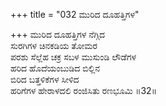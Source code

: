 +++
title = "032 ಮುರಿದ ದೂಹತ್ತಿಗಳ"

+++
ಮುರಿದ ದೂಹತ್ತಿಗಳ ನೆಗ್ಗಿದ  
ಸುರಗಿಗಳ ಚಿನಕಡಿಯ ತೋಮರ  
ಪರಶು ಸೆಲ್ಲೆಹ ಚಕ್ರ ಸಬಳ ಮುಸುಂಡಿ ಲೌಡೆಗಳ  
ಹರಿದ ಹೊದೆಯಂಬುಡಿದ ಬಿಲ್ಲಿನ  
ಬಿರಿದ ಬತ್ತಳಿಕೆಗಳ ಸೀಳಿದ  
ಹರಿಗೆಗಳ ಹೇರಾಳದಲಿ ರಂಜಿಸಿತು ರಣಭೂಮಿ      ॥32॥
